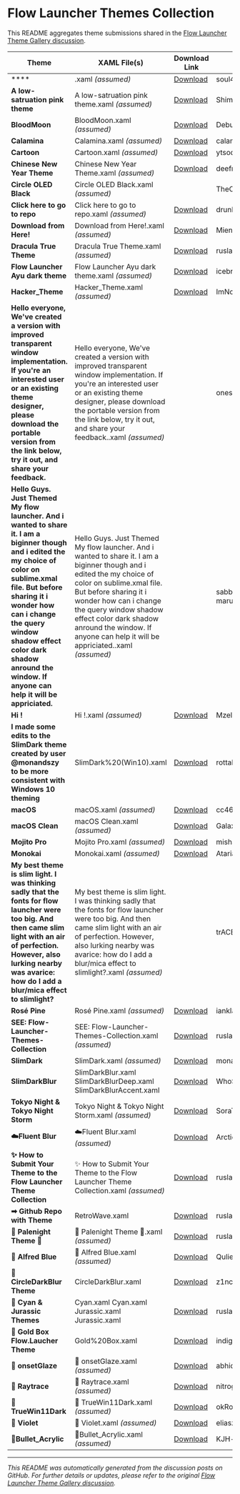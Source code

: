 # Flow Launcher Themes Collection

This README aggregates theme submissions shared in the [Flow Launcher Theme Gallery discussion](https://github.com/Flow-Launcher/Flow.Launcher/discussions/1438).

| Theme | XAML File(s) | Download Link | Author | Preview |
|-------|--------------|---------------|--------|--------|
| **** | .xaml *(assumed)* | [Download](https://github.com/soul4feels/sofokeel) | soul4kills | ✓ |
| **A low-satruation pink theme** | A low-satruation pink theme.xaml *(assumed)* | [Download](https://github.com/Shiman-Zhu/flow-launcher-theme-morandi-colors) | Shiman-Zhu | ✓ |
| **BloodMoon** | BloodMoon.xaml *(assumed)* | [Download](https://github.com/DebugBoard/BloodMoon) | DebugBoard | ✓ |
| **Calamina** | Calamina.xaml *(assumed)* | [Download](https://github.com/calamina/flow) | calamina | ✓ |
| **Cartoon** | Cartoon.xaml *(assumed)* | [Download](https://github.com/Seb1plaz/Flow-Launcher-Cartoon) | ytsodacan | ✓ |
| **Chinese New Year Theme** | Chinese New Year Theme.xaml *(assumed)* | [Download](https://github.com/deefrawley/Flow.Launcher.Themes) | deefrawley | ✓ |
| **Circle OLED Black** | Circle OLED Black.xaml *(assumed)* | | TheOddball | ✓ |
| **Click here to go to repo** | Click here to go to repo.xaml *(assumed)* | [Download](https://github.com/drunkzurg/FlowLauncherUI) | drunkzurg | ✓ |
| **Download from Here!** | Download from Here!.xaml *(assumed)* | [Download](https://github.com/Flow-Launcher/Flow.Launcher/discussions/1438?sort=new#discussioncomment-10400585) | Miensoap | ✓ |
| **Dracula True Theme** | Dracula True Theme.xaml *(assumed)* | [Download](https://github.com/ruslanlap/RetroWaveTheme.FlowLa) | ruslanlap | ✓ |
| **Flow Launcher Ayu dark theme** | Flow Launcher Ayu dark theme.xaml *(assumed)* | [Download](https://github.com/dempfi/ayu) | icebruce | ✓ |
| **Hacker_Theme** | Hacker_Theme.xaml *(assumed)* | [Download](https://github.com/ImNotVarun/Hacker_Theme) | ImNotVarun | ✓ |
| **Hello everyone, We've created a version with improved transparent window implementation. If you're an interested user or an existing theme designer, please download the portable version from the link below, try it out, and share your feedback.** | Hello everyone, We've created a version with improved transparent window implementation. If you're an interested user or an existing theme designer, please download the portable version from the link below, try it out, and share your feedback..xaml *(assumed)* | | onesounds |  |
| **Hello Guys. Just Themed My flow launcher. And i wanted to share it. I am a biginner though and i edited the my choice of color on sublime.xmal file. But before sharing it i wonder  how can i change the query window shadow effect color dark shadow anround the window.  If anyone can help it will be appriciated.** | Hello Guys. Just Themed My flow launcher. And i wanted to share it. I am a biginner though and i edited the my choice of color on sublime.xmal file. But before sharing it i wonder  how can i change the query window shadow effect color dark shadow anround the window.  If anyone can help it will be appriciated..xaml *(assumed)* | | sabbir-ahamed-maruf | ✓ |
| **Hi !** | Hi !.xaml *(assumed)* | [Download](https://github.com/MzelleLilas/flowlauncher-theme) | MzelleLilas | ✓ |
| **I made some edits to the SlimDark theme created by user @monandszy to be more consistent with Windows 10 theming** | SlimDark%20(Win10).xaml | [Download](https://github.com/monandszy) | rottakore | ✓ |
| **macOS** | macOS.xaml *(assumed)* | [Download](https://github.com/abhidahal) | cc46808 | ✓ |
| **macOS Clean** | macOS Clean.xaml *(assumed)* | [Download](https://github.com/abhidahal) | GalaxyNZ | ✓ |
| **Mojito Pro** | Mojito Pro.xaml *(assumed)* | [Download](https://github.com/mishatoshi/mojito-pro-flowlauncher-theme) | mishatoshi | ✓ |
| **Monokai** | Monokai.xaml *(assumed)* | [Download](https://github.com/AtarianComputing/Monokai.flow) | AtarianComputing | ✓ |
| **My best theme is slim light. I was thinking sadly that the fonts for flow launcher were too big. And then came slim light with an air of perfection. However, also lurking nearby was avarice: how do I add a blur/mica effect to slimlight?** | My best theme is slim light. I was thinking sadly that the fonts for flow launcher were too big. And then came slim light with an air of perfection. However, also lurking nearby was avarice: how do I add a blur/mica effect to slimlight?.xaml *(assumed)* | | trACEroam |  |
| **Rosé Pine** | Rosé Pine.xaml *(assumed)* | [Download](https://github.com/ianklapouch/rose-pine-flow-launcher) | ianklapouch | ✓ |
| **SEE: Flow-Launcher-Themes-Collection** | SEE: Flow-Launcher-Themes-Collection.xaml *(assumed)* | [Download](https://github.com/ruslanlap/Flow-Launcher-Themes-Collection) | ruslanlap | ✓ |
| **SlimDark** | SlimDark.xaml *(assumed)* | [Download](https://github.com/0o-Mi/Flow-Launcher-SlimDark-Theme) | monandszy | ✓ |
| **SlimDarkBlur** | SlimDarkBlur.xaml SlimDarkBlurDeep.xaml SlimDarkBlurAccent.xaml | [Download](https://github.com/WhoSowSee/SlimDarkBlur.flow) | WhoSowSee | ✓ |
| **Tokyo Night & Tokyo Night Storm** | Tokyo Night & Tokyo Night Storm.xaml *(assumed)* | [Download](https://github.com/SoraTenshi/FlowLauncher-TokyoNight) | SoraTenshi | ✓ |
| **☁️Fluent Blur** | ☁️Fluent Blur.xaml *(assumed)* | [Download](https://github.com/Flow-Launcher/Flow.Launcher/issues/2387) | Arcticn | ✓ |
| **✨ How to Submit Your Theme to the Flow Launcher Theme Collection** | ✨ How to Submit Your Theme to the Flow Launcher Theme Collection.xaml *(assumed)* | [Download](https://github.com/ruslanlap/Flow-Launcher-Themes-Collection?tab=readme-ov-file) | ruslanlap | ✓ |
| **➡ Github Repo with Theme** | RetroWave.xaml | [Download](https://github.com/ruslanlap/RetroWaveTheme.FlowLa) | ruslanlap | ✓ |
| **🌌 Palenight Theme 🌌** | 🌌 Palenight Theme 🌌.xaml *(assumed)* | [Download](https://github.com/ruslanlap/RetroWaveTheme.FlowLa) | ruslanlap | ✓ |
| **🎨 Alfred Blue** | 🎨 Alfred Blue.xaml *(assumed)* | [Download](https://github.com/Qulierm/AlfredBlue/blob/main/Flow.Launcher%2019.05.2024%2011_53_21.png?raw=true) | Qulierm | ✓ |
| **🎨 CircleDarkBlur Theme** | CircleDarkBlur.xaml | [Download](https://github.com/z1nc0r3/CircleDarkBlur.Flow-Launcher) | z1nc0r3 | ✓ |
| **🎨 Cyan & Jurassic Themes** | Cyan.xaml Cyan.xaml Jurassic.xaml Jurassic.xaml | [Download](https://github.com/ruslanlap/RetroWaveTheme.FlowLa/blob/master/Cyan.xaml) | ruslanlap | ✓ |
| **🎨 Gold Box Flow.Laucher Theme** | Gold%20Box.xaml | [Download](https://github.com/Flow-Launcher/Flow.Launcher) | indigofairyx | ✓ |
| **🎨 onsetGlaze** | 🎨 onsetGlaze.xaml *(assumed)* | [Download](https://github.com/abhidahal/onsetGlaze.flow) | abhidahal | ✓ |
| **🎨 Raytrace** | 🎨 Raytrace.xaml *(assumed)* | [Download](https://github.com/SamFrox/Raytrace/tree/main) | nitrogeo | ✓ |
| **🎨 TrueWin11Dark** | 🎨 TrueWin11Dark.xaml *(assumed)* | [Download](https://github.com/z1nc0r3/CircleDarkBlur.Flow-Launcher) | okRoni | ✓ |
| **🎨 Violet** | 🎨 Violet.xaml *(assumed)* | [Download](https://github.com/eliaszon/Violet.flow) | eliaszon | ✓ |
| **🎨Bullet_Acrylic** | 🎨Bullet_Acrylic.xaml *(assumed)* | [Download](https://github.com/KJH-x/FlowTheme) | KJH-x | ✓ |

---

*This README was automatically generated from the discussion posts on GitHub. For further details or updates, please refer to the original [Flow Launcher Theme Gallery discussion](https://github.com/Flow-Launcher/Flow.Launcher/discussions/1438).*
